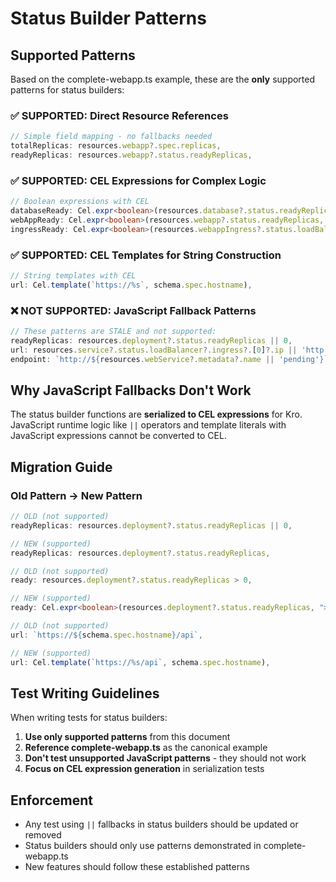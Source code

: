 # Status Builder Patterns

## Supported Patterns

Based on the complete-webapp.ts example, these are the **only** supported patterns for status builders:

### ✅ SUPPORTED: Direct Resource References
```typescript
// Simple field mapping - no fallbacks needed
totalReplicas: resources.webapp?.spec.replicas,
readyReplicas: resources.webapp?.status.readyReplicas,
```

### ✅ SUPPORTED: CEL Expressions for Complex Logic
```typescript
// Boolean expressions with CEL
databaseReady: Cel.expr<boolean>(resources.database?.status.readyReplicas, "> 0"),
webAppReady: Cel.expr<boolean>(resources.webapp?.status.readyReplicas, " = ", resources.webapp?.spec.replicas),
ingressReady: Cel.expr<boolean>(resources.webappIngress?.status.loadBalancer.ingress?.length, " > 0"),
```

### ✅ SUPPORTED: CEL Templates for String Construction
```typescript
// String templates with CEL
url: Cel.template(`https://%s`, schema.spec.hostname),
```

### ❌ NOT SUPPORTED: JavaScript Fallback Patterns
```typescript
// These patterns are STALE and not supported:
readyReplicas: resources.deployment?.status.readyReplicas || 0,
url: resources.service?.status.loadBalancer?.ingress?.[0]?.ip || 'http://pending',
endpoint: `http://${resources.webService?.metadata?.name || 'pending'}`,
```

## Why JavaScript Fallbacks Don't Work

The status builder functions are **serialized to CEL expressions** for Kro. JavaScript runtime logic like `||` operators and template literals with JavaScript expressions cannot be converted to CEL.

## Migration Guide

### Old Pattern → New Pattern

```typescript
// OLD (not supported)
readyReplicas: resources.deployment?.status.readyReplicas || 0,

// NEW (supported)
readyReplicas: resources.deployment?.status.readyReplicas,
```

```typescript
// OLD (not supported)
ready: resources.deployment?.status.readyReplicas > 0,

// NEW (supported)
ready: Cel.expr<boolean>(resources.deployment?.status.readyReplicas, "> 0"),
```

```typescript
// OLD (not supported)
url: `https://${schema.spec.hostname}/api`,

// NEW (supported)
url: Cel.template(`https://%s/api`, schema.spec.hostname),
```

## Test Writing Guidelines

When writing tests for status builders:

1. **Use only supported patterns** from this document
2. **Reference complete-webapp.ts** as the canonical example
3. **Don't test unsupported JavaScript patterns** - they should not work
4. **Focus on CEL expression generation** in serialization tests

## Enforcement

- Any test using `||` fallbacks in status builders should be updated or removed
- Status builders should only use patterns demonstrated in complete-webapp.ts
- New features should follow these established patterns